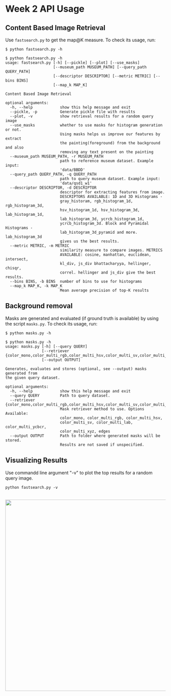 # Week 2 API Usage

## Content Based Image Retrieval

Use `fastsearch.py` to get the map@K measure. To check its usage, run:

```$ python fastsearch.py -h```

````
$ python fastsearch.py -h
usage: fastsearch.py [-h] [--pickle] [--plot] [--use_masks]
                     [--museum_path MUSEUM_PATH] [--query_path QUERY_PATH]
                     [--descriptor DESCRIPTOR] [--metric METRIC] [--bins BINS]
                     [--map_k MAP_K]

Content Based Image Retrieval

optional arguments:
  -h, --help            show this help message and exit
  --pickle, -p          Generate pickle file with results
  --plot, -v            show retrieval results for a random query image
  --use_masks           whether to use masks for histogram generation or not.
                        Using masks helps us improve our features by extract
                        the painting(foreground) from the background and also
                        removing any text present on the painting
  --museum_path MUSEUM_PATH, -r MUSEUM_PATH
                        path to reference museum dataset. Example input:
                        'data/BBDD'
  --query_path QUERY_PATH, -q QUERY_PATH
                        path to query museum dataset. Example input:
                        'data/qsd1_w1'
  --descriptor DESCRIPTOR, -d DESCRIPTOR
                        descriptor for extracting features from image.
                        DESCRIPTORS AVAILABLE: 1D and 3D Histograms -
                        gray_historam, rgb_histogram_1d, rgb_histogram_3d,
                        hsv_histogram_1d, hsv_histogram_3d, lab_histogram_1d,
                        lab_histogram_3d, ycrcb_histogram_1d,
                        ycrcb_histogram_3d. Block and Pyramidal Histograms -
                        lab_histogram_3d_pyramid and more. lab_histogram_3d
                        gives us the best results.
  --metric METRIC, -m METRIC
                        similarity measure to compare images. METRICS
                        AVAILABLE: cosine, manhattan, euclidean, intersect,
                        kl_div, js_div bhattacharyya, hellinger, chisqr,
                        correl. hellinger and js_div give the best results.
  --bins BINS, -b BINS  number of bins to use for histograms
  --map_k MAP_K, -k MAP_K
                        Mean average precision of top-K results
````


## Background removal
Masks are generated and evaluated (if ground truth is available) by using the script `masks.py`. To check its usage, run:

```$ python masks.py -h```

````
$ python masks.py -h
usage: masks.py [-h] [--query QUERY]
                [--retriever {color_mono,color_multi_rgb,color_multi_hsv,color_multi_sv,color_multi_lab,color_multi_ycbcr,color_multi_xyz,edges}]
                [--output OUTPUT]

Generates, evaluates and stores (optional, see --output) masks generated from
the given query dataset.

optional arguments:
  -h, --help            show this help message and exit
  --query QUERY         Path to query dataset.
  --retriever {color_mono,color_multi_rgb,color_multi_hsv,color_multi_sv,color_multi_lab,color_multi_ycbcr,color_multi_xyz,edges}
                        Mask retriever method to use. Options Available:
                        color_mono, color_multi_rgb, color_multi_hsv,
                        color_multi_sv, color_multi_lab, color_multi_ycbcr,
                        color_multi_xyz, edges
  --output OUTPUT       Path to folder where generated masks will be stored.
                        Results are not saved if unspecified.
````
## Visualizing Results

Use commandd line argument "-v" to plot the top results for a random query image.

````python fastsearch.py -v````

<br>
<img src="images/plot_results.png" height=600>